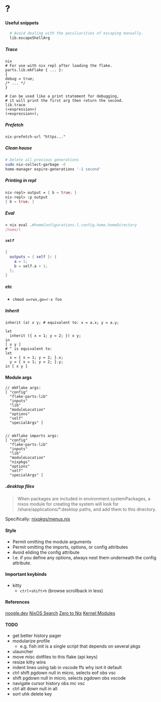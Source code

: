 # ?

#### Useful snippets

```nix
  # Avoid dealing with the peculiarities of escaping manually.
  lib.escapeShellArg
  ```

  ##### Trace

  ```
  nix
  # For use with nix repl after loading the flake.
  parts.lib.mkFlake { ... }:
{
  debug = true;
  /* ... */
}

  # Can be used like a print statement for debugging,
  # it will print the first arg then return the second.
  lib.trace
  (<expression>)
  (<expression>);
```

##### Prefetch

`nix-prefetch-url "https..."`

##### Clean house

```bash
# Delete all previous generations
sudo nix-collect-garbage -d
home-manager expire-generations '-1 second'
```

##### Printing in repl

```nix
nix-repl> output = { b = true; }
nix-repl> :p output
{ b = true; }
```

##### Eval

```nix
> nix eval .#homeConfigurations.l.config.home.homeDirectory
/home/l
```

##### `self`

```nix
{
  outputs = { self }: {
    a = 1;
    b = self.a + 1;
  };
}

```

##### etc

- `chmod u=rwx,go=r-x foo`

##### Inherit

```
inherit (a) x y; # equivalent to: x = a.x; y = a.y;
```

```
let
  inherit ({ x = 1; y = 2; }) x y;
in
[ x y ]
# ^ is equivalent to:
let
  x = { x = 1; y = 2; }.x;
  y = { x = 1; y = 2; }.y;
in [ x y ]
```

#### Module args

```
// mkFlake args:
[ "config"
  "flake-parts-lib"
  "inputs"
  "lib"
  "moduleLocation"
  "options"
  "self"
  "specialArgs" ]


// mkflake imports args:
[ "config"
  "flake-parts-lib"
  "inputs"
  "lib"
  "moduleLocation"
  "nixpkgs"
  "options"
  "self"
  "specialArgs" ]
```

##### .desktop files

> When packages are included in environment.systemPackages, a nixos module for creating the system will look for <pkg>/share/applications/*.desktop paths, and add them to this directory.

Specifically: [nixpkgs/menus.nix](https://github.com/NixOS/nixpkgs/blob/7b2f9d4732d36d305d515f20c5caf7fe1961df80/nixos/modules/config/xdg/menus.nix)

#### Style

- Permit omitting the module arguments
- Permit omitting the imports, options, or config attributes
- Avoid eliding the config attribute
- I.e. if you define any options, always nest them underneath the config attribute.

#### Important keybinds

- kitty
  - `ctrl+shift+h` (browse scrollback in less)

#### References

[noogle.dev](https://noogle.dev)
[NixOS Search](https://search.nixos.org/packages?channel=unstable)
[Zero to Nix](https://zero-to-nix.com)
[Kernel Modules](https://web.archive.org/web/20240129074852/https://gist.github.com/CMCDragonkai/810f78ee29c8fce916d072875f7e1751)

#### TODO

- get better history pager
- modularize profile
  - e.g. fish init is a single script that depends on several pkgs
- ulauncher
- move misc dotfiles to this flake (api keys)
- resize kitty wins
- indent lines using tab in vscode ffs why isnt it default
- ctrl shift pgdown null in micro, selects eof obs vsc
- shift pgdown null in micro, selects pgdown obs vscode
- navigate cursor history obs mc vsc
- ctrl alt down null in all
- sort uhk delete key
